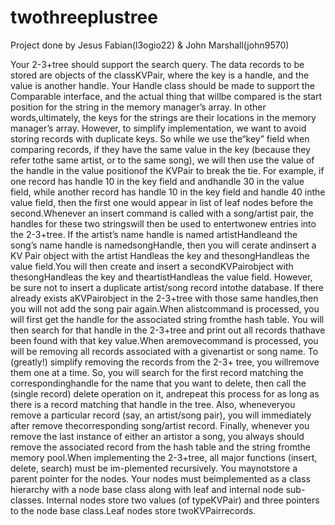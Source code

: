 # twothreeplustree
Project done by Jesus Fabian(l3ogio22) & John Marshall(john9570)


Your  2-3+tree  should  support  the  search  query.   The  data  records  to  be  stored are objects of the classKVPair, where the key is a handle, and the value is another handle.  Your Handle class should be made to support the Comparable interface, and the actual thing that willbe compared is the start position for the string in the memory manager’s array.  In other words,ultimately, the keys for the strings are their locations in the memory manager’s array.  However, to simplify implementation, we want to avoid storing records with duplicate keys.  So while we use the“key” field when comparing records, if they have the same value in the key (because they refer tothe same artist, or to the same song), we will then use the value of the handle in the value positionof the KVPair to break the tie.  For example, if one record has handle 10 in the key field and andhandle 30 in the value field, while another record has handle 10 in the key field and handle 40 inthe value field, then the first one would appear in list of leaf nodes before the second.Whenever an insert command is called with a song/artist pair, the handles for these two stringswill  then  be  used  to  entertwonew  entries  into  the  2-3+tree.   If  the  artist’s  name  handle  is named artistHandleand the song’s name handle is namedsongHandle, then you will cerate andinsert a KV Pair object with the artist Handleas the key and thesongHandleas the value field.You will then create and insert a secondKVPairobject with thesongHandleas the key and theartistHandleas the value field.  However, be sure not to insert a duplicate artist/song record intothe database.  If there already exists aKVPairobject in the 2-3+tree with those same handles,then you will not add the song pair again.When alistcommand is processed, you will first get the handle for the associated string fromthe hash table.  You will then search for that handle in the 2-3+tree and print out all records thathave been found with that key value.When aremovecommand is processed, you will be removing all records associated with a givenartist  or  song  name.   To  (greatly!)   simplify  removing  the  records  from  the  2-3+  tree,  you  willremove them one at a time.  So,  you will search for the first record matching the correspondinghandle for the name that you want to delete, then call the (single record) delete operation on it, andrepeat this process for as long as there is a record matching that handle in the tree.  Also, wheneveryou remove a particular record (say, an artist/song pair), you will immediately after remove thecorresponding song/artist record.  Finally, whenever you remove the last instance of either an artistor a song, you always should remove the associated record from the hash table and the string fromthe memory pool.When  implementing  the  2-3+tree,  all  major  functions  (insert,  delete,  search)  must  be  im-plemented recursively.  You maynotstore a parent pointer for the nodes.  Your nodes must beimplemented  as  a  class  hierarchy  with  a  node  base  class  along  with  leaf  and  internal  node  sub-classes.  Internal nodes store two values (of typeKVPair) and three pointers to the node base class.Leaf nodes store twoKVPairrecords.
